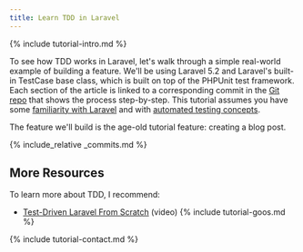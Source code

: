 ```yaml
---
title: Learn TDD in Laravel
---
```


{% include tutorial-intro.md %}

To see how TDD works in Laravel, let's walk through a simple real-world example of building a feature. We'll be using Laravel 5.2 and Laravel's built-in TestCase base class, which is built on top of the PHPUnit test framework. Each section of the article is linked to a corresponding commit in the [Git repo](https://github.com/learn-tdd-in/laravel) that shows the process step-by-step. This tutorial assumes you have some [familiarity with Laravel](https://laravel.com/docs/5.2) and with [automated testing concepts](/concepts).

The feature we'll build is the age-old tutorial feature: creating a blog post.

{% include_relative _commits.md %}

## More Resources

To learn more about TDD, I recommend:

* [Test-Driven Laravel From Scratch](http://adamwathan.me/2016/01/11/test-driven-laravel-from-scratch/) (video)
{% include tutorial-goos.md %}

{% include tutorial-contact.md %}
